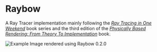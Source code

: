 # Raybow

A Ray Tracer implementation mainly following the [_Ray Tracing in One Weekend_](https://raytracing.github.io/) book series and the third edition of the [_Physically Based Rendering: From Theory To Implementation_](https://www.pbr-book.org/3ed-2018/contents) book.

![Example Image rendered using Raybow 0.2.0](https://static.lukaskarsten.de/raybow-0_2_0.png)
